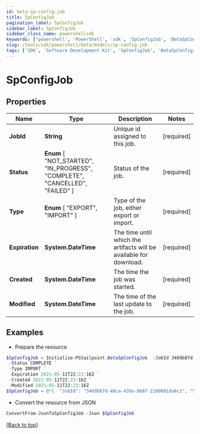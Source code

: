 ```yaml
---
id: beta-sp-config-job
title: SpConfigJob
pagination_label: SpConfigJob
sidebar_label: SpConfigJob
sidebar_class_name: powershellsdk
keywords: ['powershell', 'PowerShell', 'sdk', 'SpConfigJob', 'BetaSpConfigJob'] 
slug: /tools/sdk/powershell/beta/models/sp-config-job
tags: ['SDK', 'Software Development Kit', 'SpConfigJob', 'BetaSpConfigJob']
---
```



# SpConfigJob

## Properties

Name | Type | Description | Notes
------------ | ------------- | ------------- | -------------
**JobId** | **String** | Unique id assigned to this job. | [required]
**Status** |  **Enum** [  "NOT_STARTED",    "IN_PROGRESS",    "COMPLETE",    "CANCELLED",    "FAILED" ] | Status of the job. | [required]
**Type** |  **Enum** [  "EXPORT",    "IMPORT" ] | Type of the job, either export or import. | [required]
**Expiration** | **System.DateTime** | The time until which the artifacts will be available for download. | [required]
**Created** | **System.DateTime** | The time the job was started. | [required]
**Modified** | **System.DateTime** | The time of the last update to the job. | [required]

## Examples

- Prepare the resource
```powershell
$SpConfigJob = Initialize-PSSailpoint.BetaSpConfigJob  -JobId 3469b87d-48ca-439a-868f-2160001da8c1 `
 -Status COMPLETE `
 -Type IMPORT `
 -Expiration 2021-05-11T22:23:16Z `
 -Created 2021-05-11T22:23:16Z `
 -Modified 2021-05-11T22:23:16Z
$SpConfigJob = @"{  "JobId": "3469b87d-48ca-439a-868f-2160001da8c1", "Status": "COMPLETE", "Type": "IMPORT", "Expiration": "2021-05-11T22:23:16Z", "Created": "2021-05-11T22:23:16Z", "Modified": "2021-05-11T22:23:16Z" }"@
```

- Convert the resource from JSON
```powershell
ConvertFrom-JsonToSpConfigJob -Json $SpConfigJob
```


[[Back to top]](#) 

